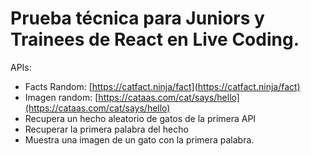 # Prueba técnica para Juniors y Trainees de React en Live Coding.

APIs:

* Facts Random: [https://catfact.ninja/fact](https://catfact.ninja/fact)
* Imagen random: [https://cataas.com/cat/says/hello](https://cataas.com/cat/says/hello)
* Recupera un hecho aleatorio de gatos de la primera API
* Recuperar la primera palabra del hecho
* Muestra una imagen de un gato con la primera palabra.
